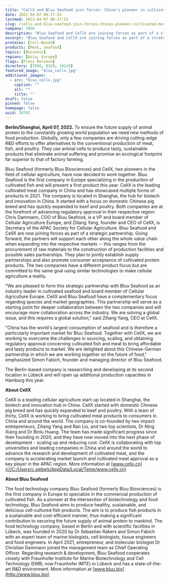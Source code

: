 ```yaml
---
title: "CellX and Bluu Seafood join forces: China's pioneer in cultivated meat and Europe's pioneer in cultivated fish kick off strategic partnership"
date: 2022-04-07 08:17:53
lastmod: 2022-04-07 08:17:53
slug: /cellx-and-bluu-seafood-join-forces-chinas-pioneer-cultivated-meat-and-europes-pioneer
company: 7856
description: "Bluu Seafood and CellX are joining forces as part of a strategic partnership to support each other along the whole value chain when expanding into the respective markets – this ranges from the procurement of raw materials to the construction of production facilities and possible sales partnerships."
excerpt: "Bluu Seafood and CellX are joining forces as part of a strategic partnership to support each other along the whole value chain when expanding into the respective markets – this ranges from the procurement of raw materials to the construction of production facilities and possible sales partnerships."
proteins: [Cell-Based]
products: [Meat, Seafood]
topics: [Business]
regions: [Asia, Europe]
flags: [Press Release]
directory: [7856, 8329, 10129]
featured_image: "bluu_cellx.jpg"
additional_images:
  - src: "bluu_cellx.jpg"
    caption: ""
    alt: ""
    title: ""
draft: false
pinned: false
homepage: false
uuid: 10703
---
```

**Berlin/Shanghai, April 07, 2022.** To ensure the future supply of
animal protein to the constantly growing world population we need new
methods of food production. Globally, only a few companies are driving
cutting-edge R&D efforts to offer alternatives to the conventional
production of meat, fish, and poultry. They use animal cells to produce
tasty, sustainable products that eliminate animal suffering and promise
an ecological footprint far superior to that of factory farming.

Bluu Seafood (formerly Bluu Biosciences) and CellX, two pioneers in the
field of cellular agriculture, have now decided to work together. Bluu
Seafood is the first company in Europe specializing in the production of
cultivated fish and will present a first product this year. CellX is the
leading cultivated meat company in China and has showcased multiple
forms of products in 2021. The company is located in Shanghai, the hub
for biotech and innovation in China. It started with a focus on domestic
Chinese pig breed and has quickly expanded to beef and poultry. Both
companies are at the forefront of advancing regulatory approval in their
respective region: Chris Dammann, COO of Bluu Seafood, is a VP and board
member of Cellular Agriculture Europe, and Ziliang Yang, founder and CEO
of CellX, is Secretary of the APAC Society for Cellular Agriculture.
Bluu Seafood and CellX are now joining forces as part of a strategic
partnership. Going forward, the partners will support each other along
the whole value chain when expanding into the respective markets -- this
ranges from the procurement of raw materials to the construction of
production facilities and possible sales partnerships. They plan to
jointly establish supply partnerships and also promote consumer
acceptance of cultivated protein products. The two companies have a
different product focus but are committed to the same goal using similar
technologies to make cellular agriculture a reality.

\"We are pleased to form this strategic partnership with Bluu Seafood as
an industry leader in cultivated seafood and board member of Cellular
Agriculture Europe. CellX and Bluu Seafood have a complementary focus
regarding species and market geographies. This partnership will serve as
a starting point for deeper collaboration between the two companies and
will encourage more collaboration across the industry. We are solving a
global issue, and this requires a global solution,\" said Ziliang Yang,
CEO at CellX.

"China has the world\'s largest consumption of seafood and is therefore
a particularly important market for Bluu Seafood. Together with CellX,
we are working to overcome the challenges in sourcing, scaling, and
obtaining regulatory approval concerning cultivated fish and meat to
bring affordable and tasty products to market. We are delighted about
this Chinese-German partnership in which we are working together on the
future of food,\" emphasized Simon Fabich, founder and managing director
of Bluu Seafood.

The Berlin-based company is researching and developing at its second
location in Lübeck and will open up additional production capacities in
Hamburg this year.

**About CellX**

CellX is a leading cellular agriculture start-up located in Shanghai,
the biotech and innovation hub in China. CellX started with domestic
Chinese pig breed and has quickly expanded to beef and poultry. With a
team of thirty, CellX is working to bring cultivated meat products to
consumers in China and around the world. The company is co-founded by
two impact entrepreneurs, Ziliang Yang and Ran Liu, and two top
scientists, Dr Ning Xiang and Dr Binlu Huang. The team has made
significant progress since their founding in 2020, and they have now
moved into the next phase of development - scaling up and reducing cost.
CellX is collaborating with top universities and leading companies in
China and around the world to advance the research and development of
cultivated meat, and the company is accelerating market launch and
cultivated meat approval as a key player in the APAC region. More
information at
[www.cellx.cn](///C:/Users/c.siebels/AppData/Local/Temp/www.cellx.cn)

**About Bluu Seafood**

The food technology company Bluu Seafood (formerly Bluu Biosciences) is
the first company in Europe to specialize in the commercial production
of cultivated fish. As a pioneer at the intersection of biotechnology
and food technology, Bluu Seafood aims to produce healthy, sustainable,
and delicious cell-cultured fish products. The aim is to produce fish
products in a sustainable and cost-efficient manner, thus making a
significant contribution to securing the future supply of animal protein
to mankind. The food technology company, based in Berlin and with
scientific facilities in Lübeck, was founded in 2020 by Dr Sebastian
Rakers and Simon Fabich with an expert team of marine biologists, cell
biologists, tissue engineers and food engineers. In April 2021,
entrepreneur, and molecular biologist Dr Christian Dammann joined the
management team as Chief Operating Officer. Regarding research &
development, Bluu Seafood cooperates closely with Fraunhofer Institute
for Marine Biotechnology and Cell Technology (EMB; now Fraunhofer IMTE)
in Lübeck and has a state-of-the-art R&D environment. More information
at [www.bluu.bio](http://www.bluu.bio)
